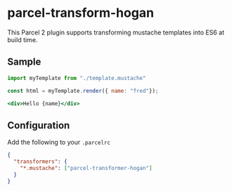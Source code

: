 # parcel-transform-hogan

This Parcel 2 plugin supports transforming mustache templates into ES6 at build
time.
## Sample
```js
import myTemplate from "./template.mustache"

const html = myTemplate.render({ name: "fred"});
```

```handlebars
<div>Hello {name}</div>
```

## Configuration
Add the following to your `.parcelrc`
```json
{
  "transformers": {
    "*.mustache": ["parcel-transformer-hogan"]
  }
}
```